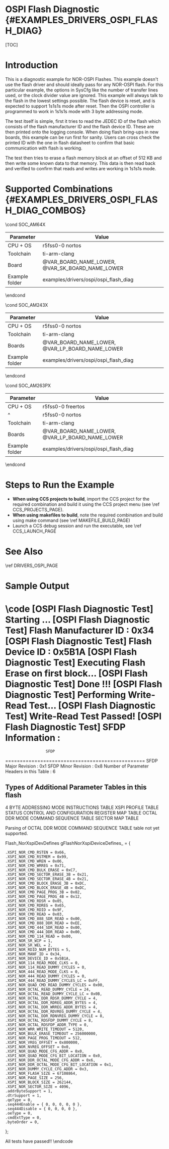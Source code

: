 # OSPI Flash Diagnostic {#EXAMPLES_DRIVERS_OSPI_FLASH_DIAG}

[TOC]

# Introduction

This is a diagnostic example for NOR-OSPI Flashes. This example doesn't use the flash driver and should ideally pass for any NOR-OSPI flash. For this particular example, the options in SysCfg
like the number of transfer lines used, or the clock divider value are ignored. This example will always talk to the flash in the lowest settings possible. The flash device is reset, and is
expected to support 1s1s1s mode after reset. Then the OSPI controller is programmed to work in 1s1s1s mode with 3 byte addressing mode.

The test itself is simple, first it tries to read the JEDEC ID of the flash which consists of the flash manufacturer ID and the flash device ID. These are then printed onto the logging console. When
doing flash bring-ups in new boards, this example can be run first for sanity. Users can cross check the printed ID with the one in flash datasheet to confirm that basic communication with flash is working.

The test then tries to erase a flash memory block at an offset of 512 KB and then write some known data to that memory. This data is then read back and verified to confirm that reads and writes are working
in 1s1s1s mode.

# Supported Combinations {#EXAMPLES_DRIVERS_OSPI_FLASH_DIAG_COMBOS}

\cond SOC_AM64X

 Parameter      | Value
 ---------------|-----------
 CPU + OS       | r5fss0-0 nortos
 Toolchain      | ti-arm-clang
 Board          | @VAR_BOARD_NAME_LOWER, @VAR_SK_BOARD_NAME_LOWER
 Example folder | examples/drivers/ospi/ospi_flash_diag

\endcond

\cond SOC_AM243X

 Parameter      | Value
 ---------------|-----------
 CPU + OS       | r5fss0-0 nortos
 Toolchain      | ti-arm-clang
 Boards         | @VAR_BOARD_NAME_LOWER, @VAR_LP_BOARD_NAME_LOWER
 Example folder | examples/drivers/ospi/ospi_flash_diag

\endcond

\cond SOC_AM263PX

 Parameter      | Value
 ---------------|-----------
 CPU + OS       | r5fss0-0 freertos
 ^              | r5fss0-0 nortos
 Toolchain      | ti-arm-clang
 Boards         | @VAR_BOARD_NAME_LOWER, @VAR_LP_BOARD_NAME_LOWER
 Example folder | examples/drivers/ospi/ospi_flash_diag

\endcond

# Steps to Run the Example

- **When using CCS projects to build**, import the CCS project for the required combination
  and build it using the CCS project menu (see \ref CCS_PROJECTS_PAGE).
- **When using makefiles to build**, note the required combination and build using
  make command (see \ref MAKEFILE_BUILD_PAGE)
- Launch a CCS debug session and run the executable, see \ref CCS_LAUNCH_PAGE

# See Also

\ref DRIVERS_OSPI_PAGE

# Sample Output

\code
[OSPI Flash Diagnostic Test] Starting ...
[OSPI Flash Diagnostic Test] Flash Manufacturer ID : 0x34
[OSPI Flash Diagnostic Test] Flash Device ID       : 0x5B1A
[OSPI Flash Diagnostic Test] Executing Flash Erase on first block...
[OSPI Flash Diagnostic Test] Done !!!
[OSPI Flash Diagnostic Test] Performing Write-Read Test...
[OSPI Flash Diagnostic Test] Write-Read Test Passed!
[OSPI Flash Diagnostic Test] SFDP Information :
================================================
                      SFDP
================================================
SFDP Major Revision                       : 0x1
SFDP Minor Revision                       : 0x8
Number of Parameter Headers in this Table : 6

Types of Additional Parameter Tables in this flash
---------------------------------------------------
4 BYTE ADDRESSING MODE INSTRUCTIONS TABLE
XSPI PROFILE TABLE
STATUS CONTROL AND CONFIGURATION REGISTER MAP TABLE
OCTAL DDR MODE COMMAND SEQUENCE TABLE
SECTOR MAP TABLE

Parsing of OCTAL DDR MODE COMMAND SEQUENCE TABLE table not yet supported.

Flash_NorXspiDevDefines gFlashNorXspiDeviceDefines_<part-number> = {

    .XSPI_NOR_CMD_RSTEN = 0x66,
    .XSPI_NOR_CMD_RSTMEM = 0x99,
    .XSPI_NOR_CMD_WREN = 0x06,
    .XSPI_NOR_CMD_WRREG = 0x71,
    .XSPI_NOR_CMD_BULK_ERASE = 0xC7,
    .XSPI_NOR_CMD_SECTOR_ERASE_3B = 0x21,
    .XSPI_NOR_CMD_SECTOR_ERASE_4B = 0x21,
    .XSPI_NOR_CMD_BLOCK_ERASE_3B = 0xDC,
    .XSPI_NOR_CMD_BLOCK_ERASE_4B = 0xDC,
    .XSPI_NOR_CMD_PAGE_PROG_3B = 0x02,
    .XSPI_NOR_CMD_PAGE_PROG_4B = 0x12,
    .XSPI_NOR_CMD_RDSR = 0x05,
    .XSPI_NOR_CMD_RDREG = 0x65,
    .XSPI_NOR_CMD_RDID = 0x9F,
    .XSPI_NOR_CMD_READ = 0x03,
    .XSPI_NOR_CMD_888_SDR_READ = 0x00,
    .XSPI_NOR_CMD_888_DDR_READ = 0xEE,
    .XSPI_NOR_CMD_444_SDR_READ = 0x00,
    .XSPI_NOR_CMD_444_DDR_READ = 0x00,
    .XSPI_NOR_CMD_114_READ = 0x00,
    .XSPI_NOR_SR_WIP = 1,
    .XSPI_NOR_SR_WEL = 2,
    .XSPI_NOR_RDID_NUM_BYTES = 5,
    .XSPI_NOR_MANF_ID = 0x34,
    .XSPI_NOR_DEVICE_ID = 0x5B1A,
    .XSPI_NOR_114_READ_MODE_CLKS = 0,
    .XSPI_NOR_114_READ_DUMMY_CYCLES = 0,
    .XSPI_NOR_444_READ_MODE_CLKS = 0,
    .XSPI_NOR_444_READ_DUMMY_CYCLES = 0,
    .XSPI_NOR_444_READ_DUMMY_CYCLES_LC = 0xFF,
    .XSPI_NOR_QUAD_CMD_READ_DUMMY_CYCLES = 0x00,
    .XSPI_NOR_OCTAL_READ_DUMMY_CYCLE = 24,
    .XSPI_NOR_OCTAL_READ_DUMMY_CYCLE_LC = 0x0B,
    .XSPI_NOR_OCTAL_DDR_RDSR_DUMMY_CYCLE = 4,
    .XSPI_NOR_OCTAL_DDR_RDREG_ADDR_BYTES = 4,
    .XSPI_NOR_OCTAL_DDR_WRREG_ADDR_BYTES = 4,
    .XSPI_NOR_OCTAL_DDR_RDVREG_DUMMY_CYCLE = 4,
    .XSPI_NOR_OCTAL_DDR_RDNVREG_DUMMY_CYCLE = 8,
    .XSPI_NOR_OCTAL_RDSFDP_DUMMY_CYCLE = 8,
    .XSPI_NOR_OCTAL_RDSFDP_ADDR_TYPE = 0,
    .XSPI_NOR_WRR_WRITE_TIMEOUT = 5120,
    .XSPI_NOR_BULK_ERASE_TIMEOUT = 256000000,
    .XSPI_NOR_PAGE_PROG_TIMEOUT = 512,
    .XSPI_NOR_VREG_OFFSET = 0x800000,
    .XSPI_NOR_NVREG_OFFSET = 0x0,
    .XSPI_NOR_QUAD_MODE_CFG_ADDR = 0x0,
    .XSPI_NOR_QUAD_MODE_CFG_BIT_LOCATION = 0x0,
    .XSPI_NOR_DDR_OCTAL_MODE_CFG_ADDR = 0x6,
    .XSPI_NOR_DDR_OCTAL_MODE_CFG_BIT_LOCATION = 0x1,
    .XSPI_NOR_DUMMY_CYCLE_CFG_ADDR = 0x3,
    .XSPI_NOR_FLASH_SIZE = 67108864,
    .XSPI_NOR_PAGE_SIZE = 256,
    .XSPI_NOR_BLOCK_SIZE = 262144,
    .XSPI_NOR_SECTOR_SIZE = 4096,
    .addrByteSupport = 1,
    .dtrSupport = 1,
    .qeType = 0,
    .seq444Enable = { 0, 0, 0, 0, 0 },
    .seq444Disable = { 0, 0, 0, 0 },
    .oeType = 0,
    .cmdExtType = 0,
    .byteOrder = 0,
};

All tests have passed!!
\endcode